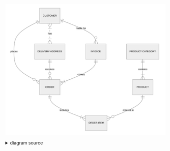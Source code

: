 ![rendered image description](demo03.02.22/path/to/rendered_image.png)
<details>
  <summary>diagram source</summary>
  This details block is collapsed by default when viewed in GitHub. This hides the mermaid graph definition, while the rendered image
  linked above is shown. The details tag has to follow the image tag. (newlines allowed)

```mermaid
  graph LR
      A --- B
      B-->C[fa:fa-ban forbidden]
      B-->D(fa:fa-spinner);
```
</details>
